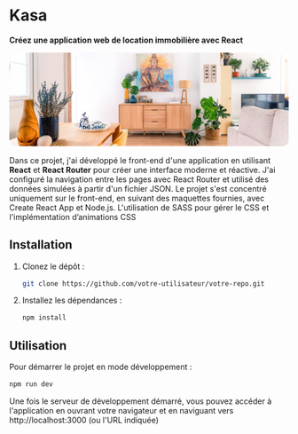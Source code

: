 # Kasa 
**Créez une application web de location immobilière avec React**

![Background](src/assets/images/background.png)

Dans ce projet, j'ai développé le front-end d'une application en utilisant **React** et **React Router** pour créer une interface moderne et réactive. J'ai configuré la navigation entre les pages avec React Router et utilisé des données simulées à partir d'un fichier JSON. Le projet s'est concentré uniquement sur le front-end, en suivant des maquettes fournies, avec Create React App et Node.js. 
L'utilisation de SASS pour gérer le CSS et l'implémentation d’animations CSS

## Installation

1. Clonez le dépôt :
    ```sh
    git clone https://github.com/votre-utilisateur/votre-repo.git
    ```
2. Installez les dépendances :
    ```sh
    npm install
    ```

## Utilisation

Pour démarrer le projet en mode développement :
```sh
npm run dev
```
Une fois le serveur de développement démarré, vous pouvez accéder à l'application en ouvrant votre navigateur et en naviguant vers http://localhost:3000 (ou l'URL indiquée)